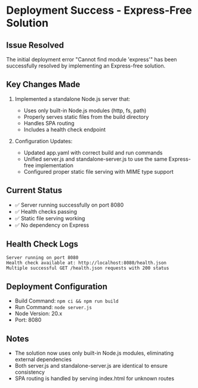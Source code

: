 # Deployment Success - Express-Free Solution

## Issue Resolved
The initial deployment error "Cannot find module 'express'" has been successfully resolved by implementing an Express-free solution.

## Key Changes Made
1. Implemented a standalone Node.js server that:
   - Uses only built-in Node.js modules (http, fs, path)
   - Properly serves static files from the build directory
   - Handles SPA routing
   - Includes a health check endpoint

2. Configuration Updates:
   - Updated app.yaml with correct build and run commands
   - Unified server.js and standalone-server.js to use the same Express-free implementation
   - Configured proper static file serving with MIME type support

## Current Status
- ✅ Server running successfully on port 8080
- ✅ Health checks passing
- ✅ Static file serving working
- ✅ No dependency on Express

## Health Check Logs
```
Server running on port 8080
Health check available at: http://localhost:8080/health.json
Multiple successful GET /health.json requests with 200 status
```

## Deployment Configuration
- Build Command: `npm ci && npm run build`
- Run Command: `node server.js`
- Node Version: 20.x
- Port: 8080

## Notes
- The solution now uses only built-in Node.js modules, eliminating external dependencies
- Both server.js and standalone-server.js are identical to ensure consistency
- SPA routing is handled by serving index.html for unknown routes
